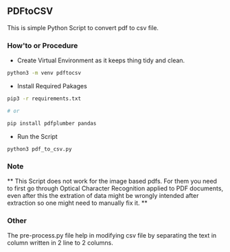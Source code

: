 ## PDFtoCSV 

This is simple Python Script to convert pdf to csv file.

### How'to or Procedure

- Create Virtual Environment as it keeps thing tidy and clean.
```sh
python3 -m venv pdftocsv
```

- Install Required Pakages
```sh
pip3 -r requirements.txt

# or 

pip install pdfplumber pandas
```

- Run the Script 
```
python3 pdf_to_csv.py
```

### Note

** This Script does not work for the image based pdfs. For them you need to first go through Optical Character Recognition applied to PDF documents, even after this the extration of data might be wrongly intended after extraction so one might need to manually fix it. **


### Other 
The pre-process.py file help in modifying csv file by separating the text in column written in 2 line to 2 columns.
